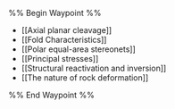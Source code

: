 %% Begin Waypoint %%
- [[Axial planar cleavage]]
- [[Fold Characteristics]]
- [[Polar equal-area stereonets]]
- [[Principal stresses]]
- [[Structural reactivation and inversion]]
- [[The nature of rock deformation]]

%% End Waypoint %%
